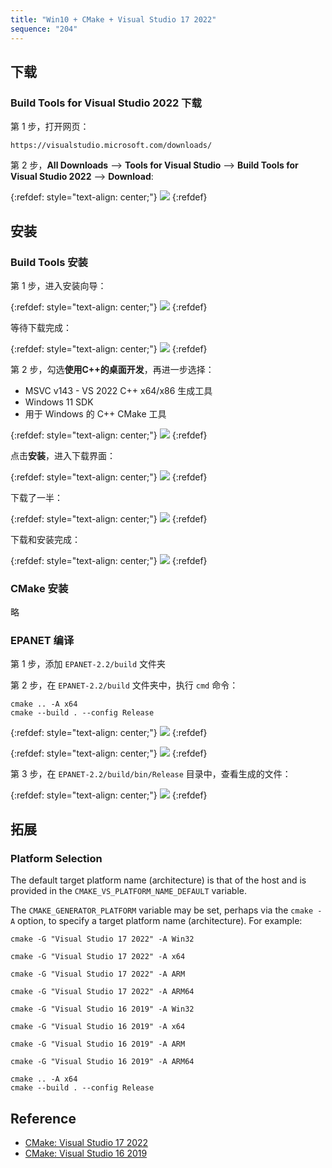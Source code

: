 ```yaml
---
title: "Win10 + CMake + Visual Studio 17 2022"
sequence: "204"
---
```


## 下载

### Build Tools for Visual Studio 2022 下载

第 1 步，打开网页：

```text
https://visualstudio.microsoft.com/downloads/
```

第 2 步，**All Downloads** --> **Tools for Visual Studio** --> **Build Tools for Visual Studio 2022** --> **Download**:

{:refdef: style="text-align: center;"}
![](/assets/images/epanet/compile/msbuild-visual-studio-2022-download.png)
{:refdef}

## 安装

### Build Tools 安装

第 1 步，进入安装向导：

{:refdef: style="text-align: center;"}
![](/assets/images/epanet/compile/vs-2022-001.png)
{:refdef}

等待下载完成：

{:refdef: style="text-align: center;"}
![](/assets/images/epanet/compile/vs-2022-002.png)
{:refdef}

第 2 步，勾选**使用C++的桌面开发**，再进一步选择：

- MSVC v143 - VS 2022 C++ x64/x86 生成工具
- Windows 11 SDK
- 用于 Windows 的 C++ CMake 工具

{:refdef: style="text-align: center;"}
![](/assets/images/epanet/compile/vs-2022-003.png)
{:refdef}

点击**安装**，进入下载界面：

{:refdef: style="text-align: center;"}
![](/assets/images/epanet/compile/vs-2022-004.png)
{:refdef}

下载了一半：

{:refdef: style="text-align: center;"}
![](/assets/images/epanet/compile/vs-2022-005.png)
{:refdef}

下载和安装完成：

{:refdef: style="text-align: center;"}
![](/assets/images/epanet/compile/vs-2022-006.png)
{:refdef}

### CMake 安装

略

### EPANET 编译

第 1 步，添加 `EPANET-2.2/build` 文件夹

第 2 步，在 `EPANET-2.2/build` 文件夹中，执行 `cmd` 命令：

```text
cmake .. -A x64
cmake --build . --config Release
```

{:refdef: style="text-align: center;"}
![](/assets/images/epanet/compile/epanet-win10-compile-008.png)
{:refdef}

{:refdef: style="text-align: center;"}
![](/assets/images/epanet/compile/epanet-win10-compile-009.png)
{:refdef}

第 3 步，在 `EPANET-2.2/build/bin/Release` 目录中，查看生成的文件：

{:refdef: style="text-align: center;"}
![](/assets/images/epanet/compile/epanet-win10-compile-010.png)
{:refdef}


## 拓展

### Platform Selection

The default target platform name (architecture) is that of the host and
is provided in the `CMAKE_VS_PLATFORM_NAME_DEFAULT` variable.

The `CMAKE_GENERATOR_PLATFORM` variable may be set, perhaps via the `cmake -A` option,
to specify a target platform name (architecture). For example:

```text
cmake -G "Visual Studio 17 2022" -A Win32

cmake -G "Visual Studio 17 2022" -A x64

cmake -G "Visual Studio 17 2022" -A ARM

cmake -G "Visual Studio 17 2022" -A ARM64
```

```text
cmake -G "Visual Studio 16 2019" -A Win32

cmake -G "Visual Studio 16 2019" -A x64

cmake -G "Visual Studio 16 2019" -A ARM

cmake -G "Visual Studio 16 2019" -A ARM64
```

```text
cmake .. -A x64
cmake --build . --config Release
```

## Reference

- [CMake: Visual Studio 17 2022](https://cmake.org/cmake/help/latest/generator/Visual%20Studio%2017%202022.html)
- [CMake: Visual Studio 16 2019](https://cmake.org/cmake/help/latest/generator/Visual%20Studio%2016%202019.html)
